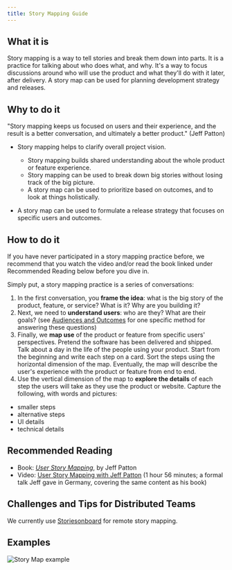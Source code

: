 ```yaml
---
title: Story Mapping Guide
---
```

## What it is

Story mapping is a way to tell stories and break them down into parts. It is a practice for talking about who does what, and why. It's a way to focus discussions around who will use the product and what they'll do with it later, after delivery. A story map can be used for planning development strategy and releases.

## Why to do it

"Story mapping keeps us focused on users and their experience, and the result is a better conversation, and ultimately a better product." (Jeff Patton)

-   Story mapping helps to clarify overall project vision.

    -   Story mapping builds shared understanding about the whole product or feature experience.
    -   Story mapping can be used to break down big stories without losing track of the big picture.
    -   A story map can be used to prioritize based on outcomes, and to look at things holistically.
-   A story map can be used to formulate a release strategy that focuses on specific users and outcomes.

## How to do it

If you have never participated in a story mapping practice before, we recommend that you watch the video and/or read the book linked under Recommended Reading below before you dive in.

Simply put, a story mapping practice is a series of conversations:

1.  In the first conversation, you **frame the idea**: what is the big story of the product, feature, or service? What is it? Why are you building it?
2.  Next, we need to **understand users**: who are they? What are their goals? (see [Audiences and Outcomes](audiences-and-outcomes-guide.md) for one specific method for answering these questions)
3.  Finally, we **map use** of the product or feature from specific users' perspectives. Pretend the software has been delivered and shipped. Talk about a day in the life of the people using your product. Start from the beginning and write each step on a card. Sort the steps using the horizontal dimension of the map. Eventually, the map will describe the user's experience with the product or feature from end to end.
4.  Use the vertical dimension of the map to **explore the details** of each step the users will take as they use the product or website. Capture the following, with words and pictures:

-   smaller steps
-   alternative steps
-   UI details
-   technical details

## Recommended Reading

-   Book: _[User Story Mapping](http://shop.oreilly.com/product/0636920033851.do)_, by Jeff Patton
-   Video: [User Story Mapping with Jeff Patton](https://www.youtube.com/watch?v=AorAgSrHjKM) (1 hour 56 minutes; a formal talk Jeff gave in Germany, covering the same content as his book)

## Challenges and Tips for Distributed Teams

We currently use [Storiesonboard](https://civicactions.storiesonboard.com/) for remote story mapping.

## Examples

![Story Map example](../../assets/images/story-mapping.jpg)